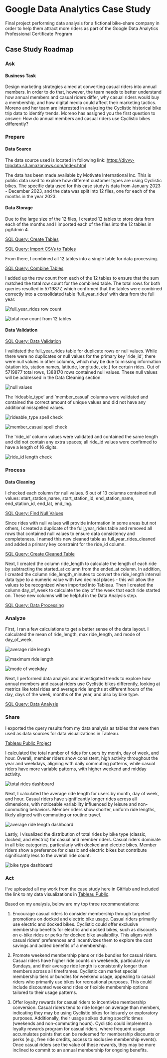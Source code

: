 # Google Data Analytics Case Study
Final project performing data analysis for a fictional bike-share company in order to help them attract more riders as part of the Google Data Analytics Professional Certificate Program

## Case Study Roadmap

### Ask
#### Business Task
Design marketing strategies aimed at converting casual riders into annual members. In order to do that, however, the team needs to better understand how annual members and casual riders differ, why casual riders would buy a membership, and how digital media could affect their marketing tactics. Moreno and her team are interested in analyzing the Cyclistic historical bike trip data to identify trends. Moreno has assigned you the first question to answer: How do annual members and casual riders use Cyclistic bikes differently?

### Prepare
#### Data Source
The data source used is located in following link: https://divvy-tripdata.s3.amazonaws.com/index.html

The data has been made available by Motivate International Inc. This is public data used to explore how different customer types are using Cyclistic bikes. The specific data used for this case study is data from January 2023 - December 2023, and the data was split into 12 files, one for each of the months in the year 2023.

#### Data Storage
Due to the large size of the 12 files, I created 12 tables to store data from each of the months and I imported each of the files into the 12 tables in pgAdmin 4. 

[SQL Query: Create Tables](https://github.com/angelalwong/Google-Data-Analytics-Case-Study/blob/main/create-tables.sql)

[SQL Query: Import CSVs to Tables](https://github.com/angelalwong/Google-Data-Analytics-Case-Study/blob/main/import-csv-to-table.sql)

From there, I combined all 12 tables into a single table for data processing. 

[SQL Query: Combine Tables](https://github.com/angelalwong/Google-Data-Analytics-Case-Study/blob/main/combine-tables.sql)

I added up the row count from each of the 12 tables to ensure that the sum matched the total row count for the combined table. The total rows for both queries resulted in 5719877, which confirmed that the tables were combined correctly into a consolidated table ‘full_year_rides’ with data from the full year.

![full_year_rides row count](https://github.com/user-attachments/assets/e3c5122a-d8f5-427c-974a-a40cf0b50836)

![total row count from 12 tables](https://github.com/user-attachments/assets/5858d5b1-e787-4838-a805-4018a9286522)

#### Data Validation
[SQL Query: Data Validation](https://github.com/angelalwong/Google-Data-Analytics-Case-Study/blob/main/data-validation.sql)

I validated the full_year_rides table for duplicate rows or null values. While there were no duplicates or null values for the primary key 'ride_id', there were null values in other columns, which may be due to missing information (station ids, station names, latitude, longitude, etc.) for certain rides. Out of 5719877 total rows, 1388170 rows contained null values. These null values will be addressed in the Data Cleaning section. 

![null values](https://github.com/user-attachments/assets/404337af-5beb-4b1e-89e4-5be9fd2398cd)

The ‘rideable_type’ and ‘member_casual’ columns were validated and contained the correct amount of unique values and did not have any additional misspelled values.

![rideable_type spell check](https://github.com/user-attachments/assets/cb7027e0-2304-4c7d-b03b-5c7270439ae6)

![member_casual spell check](https://github.com/user-attachments/assets/8540d621-a50d-43aa-9b66-aace51da8cab)

The 'ride_id' column values were validated and contained the same length and did not contain any extra spaces; all ride_id values were confirmed to have a length of 16 digits.

![ride_id length check](https://github.com/user-attachments/assets/709040f6-5b92-407f-84e2-3d0b8f8514b1)

### Process
#### Data Cleaning
I checked each column for null values. 6 out of 13 columns contained null values: start_station_name, start_station_id, end_station_name, end_station_id, end_lat, end_lng. 

[SQL Query: Find Null Values](https://github.com/angelalwong/Google-Data-Analytics-Case-Study/blob/main/find-null-values.sql)

Since rides with null values will provide information in some areas but not others, I created a duplicate of the full_year_rides table and removed all rows that contained null values to ensure data consistency and completeness. I named this new cleaned table as full_year_rides_cleaned and added a primary key constraint for the ride_id column.

[SQL Query: Create Cleaned Table](https://github.com/angelalwong/Google-Data-Analytics-Case-Study/blob/main/create-cleaned-table.sql)

Next, I created the column ride_length to calculate the length of each ride by subtracting the started_at column from the ended_at column. In addition, I created the column ride_length_minutes to convert the ride_length interval data type to a numeric value with two decimal places - this will allow the values to be recognized when imported into Tableau. Then I created the column day_of_week to calculate the day of the week that each ride started on. These new columns will be helpful in the Data Analysis step.

[SQL Query: Data Processing](https://github.com/angelalwong/Google-Data-Analytics-Case-Study/blob/main/data-processing.sql)

### Analyze
First, I ran a few calculations to get a better sense of the data layout. I calculated the mean of ride_length, max ride_length, and mode of day_of_week. 

![average ride length](https://github.com/user-attachments/assets/8ceae17d-c7f3-44e6-abef-12ddc18ee4bb)

![maximum ride length](https://github.com/user-attachments/assets/7d1efc97-3f5e-45ac-9b13-fdd30717619e)

![mode of weekday](https://github.com/user-attachments/assets/4cdb2ce4-3022-4348-9fcf-7d32e94b81b7)

Next, I performed data analysis and investigated trends to explore how annual members and casual riders use Cyclistic bikes differently, looking at metrics like total rides and average ride lengths at different hours of the day, days of the week, months of the year, and also by bike type.

[SQL Query: Data Analysis](https://github.com/angelalwong/Google-Data-Analytics-Case-Study/blob/main/data-analysis.sql)

### Share
I exported the query results from my data analysis as tables that were then used as data sources for data visualizations in Tableau.

[Tableau Public Project](https://public.tableau.com/views/GoogleDataAnalyticsBike-ShareCaseStudy/Dashboard1?:language=en-US&:sid=&:redirect=auth&:display_count=n&:origin=viz_share_link)

I calculated the total number of rides for users by month, day of week, and hour. Overall, member riders show consistent, high activity throughout the year and weekdays, aligning with daily commuting patterns, while casual riders have more variable patterns, with higher weekend and midday activity.

![total rides dashboard](https://github.com/user-attachments/assets/ed57075e-5ee6-4e56-b012-705f18c56023)

Next, I calculated the average ride length for users by month, day of week, and hour. Casual riders have significantly longer rides across all dimensions, with noticeable variability influenced by leisure and non-commuting behaviors. Member riders show shorter, uniform ride lengths, likely aligned with commuting or routine travel.

![average ride length dashboard](https://github.com/user-attachments/assets/afb9167d-70c1-4023-8ebc-00d1d72e3603)

Lastly, I visualized the distribution of total rides by bike type (classic, docked, and electric) for casual and member riders. Casual riders dominate in all bike categories, particularly with docked and electric bikes. Member riders show a preference for classic and electric bikes but contribute significantly less to the overall ride count.

![bike type dashboard](https://github.com/user-attachments/assets/bcd9be30-2819-4530-945b-754994f7c572)

### Act
I’ve uploaded all my work from the case study here in GitHub and included the link to my data visualizations in [Tableau Public](https://public.tableau.com/views/GoogleDataAnalyticsBike-ShareCaseStudy/Dashboard1?:language=en-US&:sid=&:redirect=auth&:display_count=n&:origin=viz_share_link). 

Based on my analysis, below are my top three recommendations:

1. Encourage casual riders to consider membership through targeted promotions on docked and electric bike usage. Casual riders primarily use electric and docked bikes. Cyclistic could offer exclusive membership benefits for electric and docked bikes, such as discounts on e-bike rides or perks for docked bike availability. This aligns with casual riders’ preferences and incentivizes them to explore the cost savings and added benefits of a membership.

2. Promote weekend membership plans or ride bundles for casual riders. Casual riders have higher ride counts on weekends, particularly on Sundays, and their average ride length is consistently longer than members across all timeframes. Cyclistic can market special membership tiers or bundles for weekend usage, appealing to casual riders who primarily use bikes for recreational purposes. This could include discounted weekend rides or flexible membership options tailored to their usage patterns.

3. Offer loyalty rewards for casual riders to incentivize membership conversion. Casual riders tend to ride longer on average than members, indicating they may be using Cyclistic bikes for leisurely or exploratory purposes. Additionally, their usage spikes during specific times (weekends and non-commuting hours). Cyclistic could implement a loyalty rewards program for casual riders, where frequent usage accumulates points that can be redeemed for membership discounts or perks (e.g., free ride credits, access to exclusive membership events). Once casual riders see the value of these rewards, they may be more inclined to commit to an annual membership for ongoing benefits.

